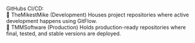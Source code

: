 GitHubs CI/CD:<br>
🔹 TheMikestMike (Development)	Houses project repositories where active development happens using GitFlow.<br>
🔹 TMMSoftware (Production)	Holds production-ready repositories where final, tested, and stable versions are deployed.<br>

